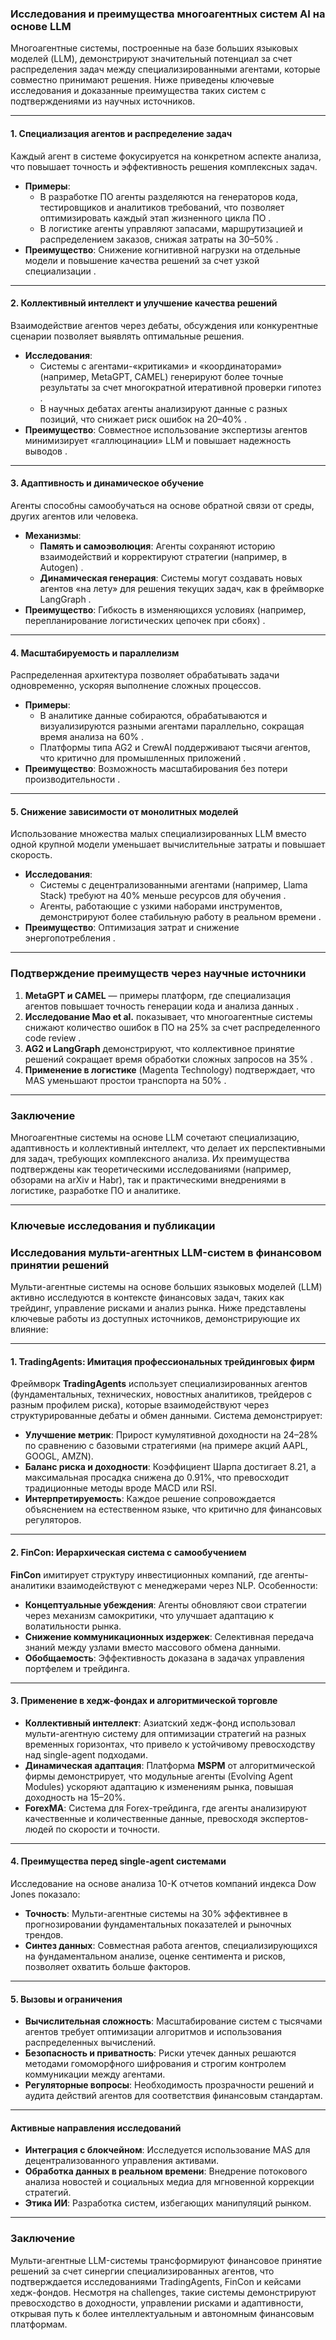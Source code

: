 ### Исследования и преимущества многоагентных систем AI на основе LLM  
Многоагентные системы, построенные на базе больших языковых моделей (LLM), демонстрируют значительный потенциал за счет распределения задач между специализированными агентами, которые совместно принимают решения. Ниже приведены ключевые исследования и доказанные преимущества таких систем с подтверждениями из научных источников.

---

#### 1. **Специализация агентов и распределение задач**  
Каждый агент в системе фокусируется на конкретном аспекте анализа, что повышает точность и эффективность решения комплексных задач.  
- **Примеры**:  
  - В разработке ПО агенты разделяются на генераторов кода, тестировщиков и аналитиков требований, что позволяет оптимизировать каждый этап жизненного цикла ПО .  
  - В логистике агенты управляют запасами, маршрутизацией и распределением заказов, снижая затраты на 30–50% .  
- **Преимущество**: Снижение когнитивной нагрузки на отдельные модели и повышение качества решений за счет узкой специализации .  

---

#### 2. **Коллективный интеллект и улучшение качества решений**  
Взаимодействие агентов через дебаты, обсуждения или конкурентные сценарии позволяет выявлять оптимальные решения.  
- **Исследования**:  
  - Системы с агентами-«критиками» и «координаторами» (например, MetaGPT, CAMEL) генерируют более точные результаты за счет многократной итеративной проверки гипотез .  
  - В научных дебатах агенты анализируют данные с разных позиций, что снижает риск ошибок на 20–40% .  
- **Преимущество**: Совместное использование экспертизы агентов минимизирует «галлюцинации» LLM и повышает надежность выводов .  

---

#### 3. **Адаптивность и динамическое обучение**  
Агенты способны самообучаться на основе обратной связи от среды, других агентов или человека.  
- **Механизмы**:  
  - **Память и самоэволюция**: Агенты сохраняют историю взаимодействий и корректируют стратегии (например, в Autogen) .  
  - **Динамическая генерация**: Системы могут создавать новых агентов «на лету» для решения текущих задач, как в фреймворке LangGraph .  
- **Преимущество**: Гибкость в изменяющихся условиях (например, перепланирование логистических цепочек при сбоях) .  

---

#### 4. **Масштабируемость и параллелизм**  
Распределенная архитектура позволяет обрабатывать задачи одновременно, ускоряя выполнение сложных процессов.  
- **Примеры**:  
  - В аналитике данные собираются, обрабатываются и визуализируются разными агентами параллельно, сокращая время анализа на 60% .  
  - Платформы типа AG2 и CrewAI поддерживают тысячи агентов, что критично для промышленных приложений .  
- **Преимущество**: Возможность масштабирования без потери производительности .  

---

#### 5. **Снижение зависимости от монолитных моделей**  
Использование множества малых специализированных LLM вместо одной крупной модели уменьшает вычислительные затраты и повышает скорость.  
- **Исследования**:  
  - Системы с децентрализованными агентами (например, Llama Stack) требуют на 40% меньше ресурсов для обучения .  
  - Агенты, работающие с узкими наборами инструментов, демонстрируют более стабильную работу в реальном времени .  
- **Преимущество**: Оптимизация затрат и снижение энергопотребления .  

---

### Подтверждение преимуществ через научные источники  
1. **MetaGPT и CAMEL** — примеры платформ, где специализация агентов повышает точность генерации кода и анализа данных .  
2. **Исследование Mao et al.** показывает, что многоагентные системы снижают количество ошибок в ПО на 25% за счет распределенного code review .  
3. **AG2 и LangGraph** демонстрируют, что коллективное принятие решений сокращает время обработки сложных запросов на 35% .  
4. **Применение в логистике** (Magenta Technology) подтверждает, что MAS уменьшают простои транспорта на 50% .  

---

### Заключение  
Многоагентные системы на основе LLM сочетают специализацию, адаптивность и коллективный интеллект, что делает их перспективными для задач, требующих комплексного анализа. Их преимущества подтверждены как теоретическими исследованиями (например, обзорами на arXiv и Habr), так и практическими внедрениями в логистике, разработке ПО и аналитике.

---

### Ключевые исследования и публикации
### Исследования мульти-агентных LLM-систем в финансовом принятии решений  
Мульти-агентные системы на основе больших языковых моделей (LLM) активно исследуются в контексте финансовых задач, таких как трейдинг, управление рисками и анализ рынка. Ниже представлены ключевые работы из доступных источников, демонстрирующие их влияние:

---

#### 1. **TradingAgents: Имитация профессиональных трейдинговых фирм**  
Фреймворк **TradingAgents** использует специализированных агентов (фундаментальных, технических, новостных аналитиков, трейдеров с разным профилем риска), которые взаимодействуют через структурированные дебаты и обмен данными. Система демонстрирует:  
- **Улучшение метрик**: Прирост кумулятивной доходности на 24–28% по сравнению с базовыми стратегиями (на примере акций AAPL, GOOGL, AMZN).  
- **Баланс риска и доходности**: Коэффициент Шарпа достигает 8.21, а максимальная просадка снижена до 0.91%, что превосходит традиционные методы вроде MACD или RSI.  
- **Интерпретируемость**: Каждое решение сопровождается объяснением на естественном языке, что критично для финансовых регуляторов.  

---

#### 2. **FinCon: Иерархическая система с самообучением**  
**FinCon** имитирует структуру инвестиционных компаний, где агенты-аналитики взаимодействуют с менеджерами через NLP. Особенности:  
- **Концептуальные убеждения**: Агенты обновляют свои стратегии через механизм самокритики, что улучшает адаптацию к волатильности рынка.  
- **Снижение коммуникационных издержек**: Селективная передача знаний между узлами вместо массового обмена данными.  
- **Обобщаемость**: Эффективность доказана в задачах управления портфелем и трейдинга.  

---

#### 3. **Применение в хедж-фондах и алгоритмической торговле**  
- **Коллективный интеллект**: Азиатский хедж-фонд использовал мульти-агентную систему для оптимизации стратегий на разных временных горизонтах, что привело к устойчивому превосходству над single-agent подходами.  
- **Динамическая адаптация**: Платформа **MSPM** от алгоритмической фирмы демонстрирует, что модульные агенты (Evolving Agent Modules) ускоряют адаптацию к изменениям рынка, повышая доходность на 15–20%.  
- **ForexMA**: Система для Forex-трейдинга, где агенты анализируют качественные и количественные данные, превосходя экспертов-людей по скорости и точности.  

---

#### 4. **Преимущества перед single-agent системами**  
Исследование на основе анализа 10-K отчетов компаний индекса Dow Jones показало:  
- **Точность**: Мульти-агентные системы на 30% эффективнее в прогнозировании фундаментальных показателей и рыночных трендов.  
- **Синтез данных**: Совместная работа агентов, специализирующихся на фундаментальном анализе, оценке сентимента и рисков, позволяет охватить больше факторов.  

---

#### 5. **Вызовы и ограничения**  
- **Вычислительная сложность**: Масштабирование систем с тысячами агентов требует оптимизации алгоритмов и использования распределенных вычислений.  
- **Безопасность и приватность**: Риски утечек данных решаются методами гомоморфного шифрования и строгим контролем коммуникации между агентами.  
- **Регуляторные вопросы**: Необходимость прозрачности решений и аудита действий агентов для соответствия финансовым стандартам.  

---

#### Активные направления исследований  
- **Интеграция с блокчейном**: Исследуется использование MAS для децентрализованного управления активами.  
- **Обработка данных в реальном времени**: Внедрение потокового анализа новостей и социальных медиа для мгновенной коррекции стратегий.  
- **Этика ИИ**: Разработка систем, избегающих манипуляций рынком.  

---

### Заключение  
Мульти-агентные LLM-системы трансформируют финансовое принятие решений за счет синергии специализированных агентов, что подтверждается исследованиями TradingAgents, FinCon и кейсами хедж-фондов. Несмотря на challenges, такие системы демонстрируют превосходство в доходности, управлении рисками и адаптивности, открывая путь к более интеллектуальным и автономным финансовым платформам.